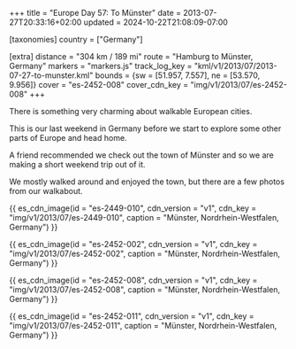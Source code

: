 +++
title = "Europe Day 57: To Münster"
date = 2013-07-27T20:33:16+02:00
updated = 2024-10-22T21:08:09-07:00

[taxonomies]
country = ["Germany"]

[extra]
distance = "304 km / 189 mi"
route = "Hamburg to Münster, Germany"
markers = "markers.js"
track_log_key = "kml/v1/2013/07/2013-07-27-to-munster.kml"
bounds = {sw = [51.957, 7.557], ne = [53.570, 9.956]}
cover = "es-2452-008"
cover_cdn_key = "img/v1/2013/07/es-2452-008"
+++

There is something very charming about walkable European cities.

<!-- more -->

This is our last weekend in Germany before we start to explore some other parts of Europe and head home.

A friend recommended we check out the town of Münster and so we are making a short weekend trip out of it.

We mostly walked around and enjoyed the town, but there are a few photos from our walkabout.

{{ es_cdn_image(id = "es-2449-010", cdn_version = "v1", cdn_key = "img/v1/2013/07/es-2449-010", caption = "Münster, Nordrhein-Westfalen, Germany") }}

{{ es_cdn_image(id = "es-2452-002", cdn_version = "v1", cdn_key = "img/v1/2013/07/es-2452-002", caption = "Münster, Nordrhein-Westfalen, Germany") }}

{{ es_cdn_image(id = "es-2452-008", cdn_version = "v1", cdn_key = "img/v1/2013/07/es-2452-008", caption = "Münster, Nordrhein-Westfalen, Germany") }}

{{ es_cdn_image(id = "es-2452-011", cdn_version = "v1", cdn_key = "img/v1/2013/07/es-2452-011", caption = "Münster, Nordrhein-Westfalen, Germany") }}
